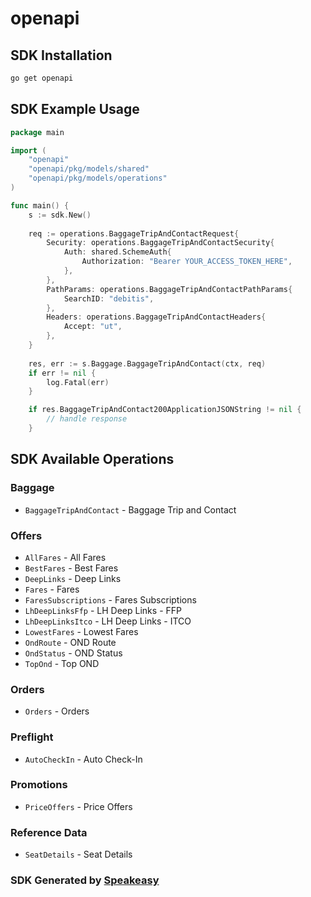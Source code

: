 # openapi

<!-- Start SDK Installation -->
## SDK Installation

```bash
go get openapi
```
<!-- End SDK Installation -->

## SDK Example Usage
<!-- Start SDK Example Usage -->
```go
package main

import (
    "openapi"
    "openapi/pkg/models/shared"
    "openapi/pkg/models/operations"
)

func main() {
    s := sdk.New()
    
    req := operations.BaggageTripAndContactRequest{
        Security: operations.BaggageTripAndContactSecurity{
            Auth: shared.SchemeAuth{
                Authorization: "Bearer YOUR_ACCESS_TOKEN_HERE",
            },
        },
        PathParams: operations.BaggageTripAndContactPathParams{
            SearchID: "debitis",
        },
        Headers: operations.BaggageTripAndContactHeaders{
            Accept: "ut",
        },
    }
    
    res, err := s.Baggage.BaggageTripAndContact(ctx, req)
    if err != nil {
        log.Fatal(err)
    }

    if res.BaggageTripAndContact200ApplicationJSONString != nil {
        // handle response
    }
```
<!-- End SDK Example Usage -->

<!-- Start SDK Available Operations -->
## SDK Available Operations

### Baggage

* `BaggageTripAndContact` - Baggage Trip and Contact

### Offers

* `AllFares` - All Fares
* `BestFares` - Best Fares
* `DeepLinks` - Deep Links
* `Fares` - Fares
* `FaresSubscriptions` - Fares Subscriptions
* `LhDeepLinksFfp` - LH Deep Links - FFP
* `LhDeepLinksItco` - LH Deep Links - ITCO
* `LowestFares` - Lowest Fares
* `OndRoute` - OND Route
* `OndStatus` - OND Status
* `TopOnd` - Top OND

### Orders

* `Orders` - Orders

### Preflight

* `AutoCheckIn` - Auto Check-In

### Promotions

* `PriceOffers` - Price Offers

### Reference Data

* `SeatDetails` - Seat Details

<!-- End SDK Available Operations -->

### SDK Generated by [Speakeasy](https://docs.speakeasyapi.dev/docs/using-speakeasy/client-sdks)
